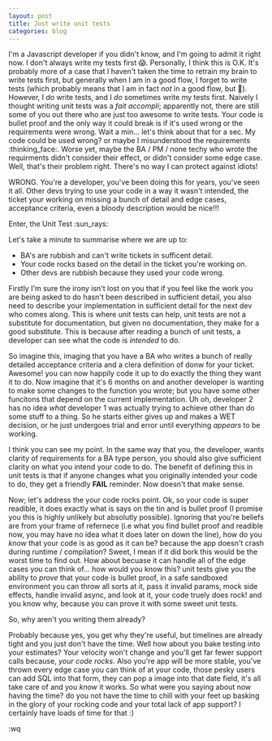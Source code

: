 ```yaml
---
layout: post
title: Just write unit tests
categories: blog
---
```


I'm a Javascript developer if you didn't know, and I'm going to admit it right now. I don't always write my tests first :scream:. Personally, I think this is O.K. It's probably more of a case that I haven't taken the time to retrain my brain to write tests first, but generally when I am in a good flow, I forget to write tests (which probably means that I am in fact _not_ in a good flow, but :shrug:). However, I _do_ write tests, and I _do_ sometimes write my tests first. Naively I thought writing unit tests was a _fait accompli_; apparently not, there are still some of you out there who are just too awesome to write tests. Your code is bullet proof and the only way it could break is if it's used wrong or the requirements were wrong. Wait a min... let's think about that for a sec. My code could be used wrong? or maybe I misunderstood the requirements :thinking_face:. Worse yet, maybe the BA / PM / none techy who wrote the requirments didn't consider their effect, or didn't consider some edge case. Well, that's their problem right. There's no way I can protect against idiots!

WRONG. You're a developer, you've been doing this for years, you've seen it all. Other devs trying to use your code in a way it wasn't intended, the ticket your working on missing a bunch of detail and edge cases, acceptance criteria, even a bloody description would be nice!!!

Enter, the Unit Test :sun_rays:

Let's take a minute to summarise where we are up to: 

- BA's are rubbish and can't write tickets in sufficent detail. 
- Your code rocks based on the detail in the ticket you're working on. 
- Other devs are rubbish because they used your code wrong. 

Firstly I'm sure the irony isn't lost on you that if you feel like the work you are being asked to do hasn't been described in sufficient detail, you also need to describe your implementation in sufficient detail for the next dev who comes along. This is where unit tests can help, unit tests are not a substitute for documentation, but given no documentation, they make for a good substitute. This is because after reading a bunch of unit tests, a developer can see what the code is _intended_ to do. 

So imagine this, imaging that you have a BA who writes a bunch of really detailed acceptance criteria and a clera definition of donw for your ticket. Awesome! you can now happily code it up to do exactly the thing they want it to do. Now imagine that it's 6 months on and another developer is wanting to make some changes to the function you wrote; but you have some other funcitons that depend on the current implementation. Uh oh, developer 2 has no idea _what_ developer 1 was actually trying to achieve other than do some stuff to a thing. So he starts either gives up and makes a WET decision, or he just undergoes trial and error until everything _appears_ to be working. 

I think you can see my point. In the same way that you, the developer, wants clarity of requirements for a BA type person, you should also give sufficient clarity on what you intend your code to do. The benefit of defining this in unit tests is that if anyone changes what you originally intended your code to do, they get a friendly **FAIL** reminder. Now doesn't that make sense. 

Now; let's address the your code rocks point. Ok, so your code is super readible, it does exactly what is says on the tin and is bullet proof (I promise you this is highly unlikely but absolutly possible). Ignoring that you're beliefs are from your frame of refernece (i.e what you find bullet proof and readible now, you may have no idea what it does later on down the line), how do you _know_ that your code is as good as it can be? because the app doesn't crash during runtime / compilation? Sweet, I mean if it did bork this would be the worst time to find out. How about becuase it can handle all of the edge cases you can think of... how would you know this? unit tests give you the ability to _prove_ that your code is bullet proof, in a safe sandboxed environment you can throw all sorts at it, pass it invalid params, mock side effects, handle invalid async, and look at it, your code truely does rock! and you know why, because you can prove it with some sweet unit tests. 

So, why aren't you writing them already? 

Probably because yes, you get why they're useful, but timelines are already tight and you just don't have the time. Well how about you bake testing into your estimates? Your velocity won't change and you'll get far fewer support calls because, _your code rocks_. Also you're app will be more stable, you've thrown every edge case you can think of at your code, those pesky users can add SQL into that form, they can pop a image into that date field, it's all take care of and you _know_ it works. So what were you saying about now having the time? do you not have the time to chill with your feet up basking in the glory of your rocking code and your total lack of app support? I certainly have loads of time for that :)

:wq
